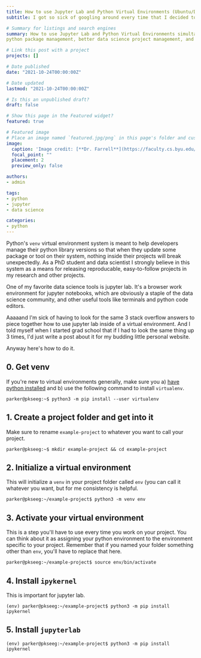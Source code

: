 ```yaml
---
title: How to use Jupyter Lab and Python Virtual Environments (Ubuntu/Debian)
subtitle: I got so sick of googling around every time that I decided to just post it here

# Summary for listings and search engines
summary: How to use Jupyter Lab and Python Virtual Environments simultaneously in an Ubuntu/Debian system for better 
python package management, better data science project management, and general project reproducibility.

# Link this post with a project
projects: []

# Date published
date: "2021-10-24T00:00:00Z"

# Date updated
lastmod: "2021-10-24T00:00:00Z"

# Is this an unpublished draft?
draft: false

# Show this page in the Featured widget?
featured: true

# Featured image
# Place an image named `featured.jpg/png` in this page's folder and customize its options here.
image:
  caption: 'Image credit: [**Dr. Farrell**](https://faculty.cs.byu.edu/~farrell/)'
  focal_point: ""
  placement: 2
  preview_only: false

authors:
- admin

tags:
- python
- jupyter
- data science

categories:
- python
---
```


Python's `venv` virtual environment system is meant to help developers manage their python library versions so that when they update 
some package or tool on their system, nothing inside their projects will break unexpectedly. As a PhD student and data scientist 
I strongly believe in this system as a means for releasing reproducable, easy-to-follow projects in my research and other projects.

One of my favorite data science tools is jupyter lab. It's a browser work environment for jupyter notebooks, which are obviously a 
staple of the data science community, and other useful tools like terminals and python code editors. 

Aaaaand I'm sick of having to look for the same 3 stack overflow answers to piece together how to use jupyter lab inside of a 
virtual environment. And I told myself when I started grad school that if I had to look the same thing up 3 times, I'd just write a post 
about it for my budding little personal website.

Anyway here's how to do it.

## 0. Get venv

If you're new to virtual environments generally, make sure you a) 
[have python installed](https://linuxhint.com/install-python-debian-10/) and b) use the following command to install `virtualenv`.

```console
parker@pkseeg:~$ python3 -m pip install --user virtualenv
```

## 1. Create a project folder and get into it

Make sure to rename `example-project` to whatever you want to call your project.

```console
parker@pkseeg:~$ mkdir example-project && cd example-project
```

## 2. Initialize a virtual environment

This will initialize a `venv` in your project folder called `env` (you can call it whatever you want, but for me consistency 
is helpful.

```console
parker@pkseeg:~/example-project$ python3 -m venv env
```

## 3. Activate your virtual environment

This is a step you'll have to use every time you work on your project. You can think about it as assigning your python 
environment to the environment specific to your project. Remember that if you named your folder something other than 
`env`, you'll have to replace that here.

```console
parker@pkseeg:~/example-project$ source env/bin/activate
```

## 4. Install `ipykernel`

This is important for jupyter lab.

```console
(env) parker@pkseeg:~/example-project$ python3 -m pip install ipykernel
```

## 5. Install `jupyterlab`



```console
(env) parker@pkseeg:~/example-project$ python3 -m pip install ipykernel
```
